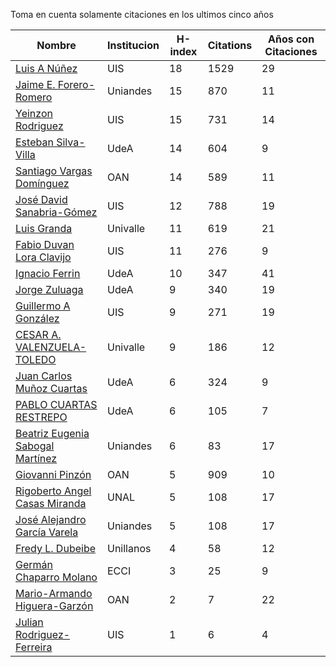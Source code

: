 Toma en cuenta solamente citaciones en los ultimos cinco años

Nombre | Institucion | H-index | Citations | Años con Citaciones | 
------ | ---------- | -------- | ---------- | ----------|
[Luis A Núñez](https://scholar.google.com/citations?user=2Q5_QxkAAAAJ&hl=en) | UIS | 18 | 1529 | 29 |
[Jaime E. Forero-Romero](https://scholar.google.com/citations?user=TLTK6WgAAAAJ&hl=en&oi=ao) | Uniandes | 15 | 870 | 11 |
[Yeinzon Rodriguez](https://scholar.google.com/citations?user=5gEif2UAAAAJ&hl=en) | UIS | 15 | 731 | 14 |
[Esteban Silva-Villa](https://scholar.google.com/citations?user=S8-YLHaAJLMC&hl=en) | UdeA | 14 | 604 | 9 | 
[Santiago Vargas Domínguez](https://scholar.google.com/citations?hl=en&user=9DDaTaAAAAAJ) | OAN | 14 | 589 | 11 |
[José David Sanabria-Gómez](https://scholar.google.com/citations?user=Tclray4AAAAJ&hl=en) | UIS | 12 | 788 | 19 |
[Luis Granda](https://scholar.google.com/citations?user=FGfHWuwAAAAJ&hl=en) | Univalle | 11 | 619 | 21 | 
[Fabio Duvan Lora Clavijo](https://scholar.google.com/citations?hl=en&user=bV-me9AAAAAJ&view_op=list_works)| UIS | 11 | 276 | 9 |
[Ignacio Ferrin](https://scholar.google.com/citations?user=bGBCFskAAAAJ&hl=en) | UdeA | 10 | 347 | 41 |
[Jorge Zuluaga](https://scholar.google.com/citations?user=qpGVqNwAAAAJ&hl=en&oi=ao) | UdeA | 9 | 340 | 19 |
[Guillermo A González](https://scholar.google.com/citations?user=pvM7yGcAAAAJ&hl=en) | UIS | 9 | 271 | 19 |
[CESAR A. VALENZUELA-TOLEDO](https://scholar.google.com/citations?user=J89OrSkAAAAJ&hl=en)| Univalle | 9| 186| 12 |
[Juan Carlos Muñoz Cuartas](https://scholar.google.com/citations?user=tQkmHH8AAAAJ&hl=en) | UdeA | 6 | 324 | 9 |
[PABLO CUARTAS RESTREPO](https://scholar.google.com/citations?user=c4zrU20AAAAJ&hl=en) | UdeA | 6| 105 | 7 |
[Beatriz Eugenia Sabogal Martínez](https://scholar.google.com/citations?user=T-0RjQYAAAAJ&hl=en) | Uniandes | 6 | 83 | 17 |
[Giovanni Pinzón](https://scholar.google.com/citations?user=F25UKOkAAAAJ&hl=en)| OAN | 5 | 909 | 10 |
[Rigoberto Angel Casas Miranda](https://scholar.google.com/citations?user=i9vdtq0AAAAJ&hl=en) | UNAL | 5 | 108 | 17 |
[José Alejandro García Varela](https://scholar.google.com/citations?user=iA0H5dgAAAAJ&hl=en) | Uniandes | 5 | 108 | 17 |
[Fredy L. Dubeibe](https://scholar.google.com/citations?user=BgO_bU8AAAAJ&hl=en) | Unillanos | 4 | 58 | 12 |
[Germán Chaparro Molano](https://scholar.google.com/citations?user=FHzXPgoAAAAJ&hl=en) | ECCI | 3 | 25 | 9 |
[Mario-Armando Higuera-Garzón](https://scholar.google.com/citations?user=goHAHhMAAAAJ&hl=en) | OAN | 2 | 7 | 22 |
[Julian Rodriguez-Ferreira](https://scholar.google.com/citations?user=gy2sAsIAAAAJ&hl=en&oi=ao) | UIS | 1 | 6 | 4 |

